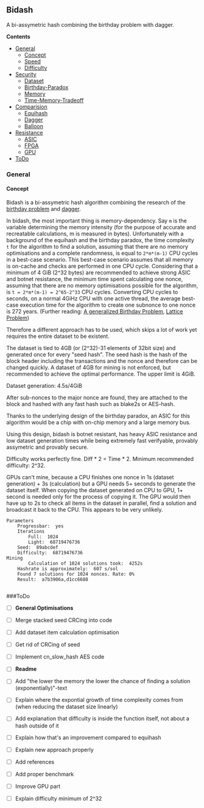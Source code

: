 ## Bidash
A bi-assymetric hash combining the birthday problem with dagger.

**Contents**

- [General](#General)
	- [Concept](#Concept)
	- [Speed](#Speed)
	- [Difficulty](#Difficulty)
- [Security](#Security)
	- [Dataset](#Dataset)
	- [Birthday-Paradox](#Birthday-Paradox)
	- [Memory](#Memory)
	- [Time-Memory-Tradeoff](#Time-Memory-Tradeoff)
- [Comparision](#Comparision)
	- [Equihash](#Equihash)
	- [Dagger](#Dagger)
	- [Balloon](#Balloon)
- [Resistance](#Resistance)
	- [ASIC](#ASIC)
	- [FPGA](#FPGA)
	- [GPU](#GPU)
- [ToDo](#ToDo)

### General
#### Concept
Bidash is a bi-assymetric hash algorithm combining the research of the [birthday problem](#Birthday-Paradox) and [dagger](https://webcache.googleusercontent.com/search?q=cache:bmDsAGmmcG8J:www.hashcash.org/papers/dagger.html+).

In bidash, the most important thing is memory-dependency. Say `m` is the variable determining the memory intensity (for the purpose of accurate and recreatable calculations, m is measured in bytes). Unfortunately with a background of the equihash and the birthday paradox, the time complexity `t` for the algorithm to find a solution, assuming that there are no memory optimisations and a complete randomness, is equal to `2*m*(m-1)` CPU cycles in a best-case scenario. This best-case scenario assumes that all memory is on-cache and checks are performed in one CPU cycle. Considering that a minimum of 4 GiB (2^32 bytes) are recommended to achieve strong ASIC and botnet resistance, the minimum time spent calculating one nonce, assuming that there are no memory optimisations possible for the algorithm, is `t = 2*m*(m-1) = 2^65-2^33` CPU cycles. Converting CPU cycles to seconds, on a normal 4GiHz CPU with one active thread, the average best-case execution time for the algorithm to create one subnonce to one nonce is 272 years. (Further reading: [A generalized Birthday Problem](https://link.springer.com/content/pdf/10.1007%2F3-540-45708-9_19.pdf), [Lattice Problem](https://cseweb.ucsd.edu/~daniele/papers/SVP.pdf))

Therefore a different approach has to be used, which skips a lot of work yet requires the entire dataset to be existent.

The dataset is tied to 4GB (or (2^32)-31 elements of 32bit size) and generated once for every "seed hash". The seed hash is the hash of the block header including the transactions and the nonce and therefore can be changed quickly. A dataset of 4GB for mining is not enforced, but recommended to achieve the optimal performance. The upper limit is 4GiB.

Dataset generation: 4.5s/4GiB

After sub-nonces to the major nonce are found, they are attached to the block and hashed with any fast hash such as blake2s or AES-hash.

Thanks to the underlying design of the birthday paradox, an ASIC for this algorithm would be a chip with on-chip memory and a large memory bus.

Using this design, bidash is botnet resistant, has heavy ASIC resistance and low dataset generation times while being extremely fast verifyable, provably assymetric and provably secure.

Difficulty works perfectly fine. Diff * 2 = Time * 2. Minimum recommended difficulty: 2^32. 

GPUs can't mine, because a CPU finishes one nonce in 1s (dataset generation) + 3s (calculation) but a GPU needs 5+ seconds to generate the dataset itself. When copying the dataset generated on CPU to GPU, 1+ second is needed only for the process of copying it. The GPU would then have up to 2s to check all items in the dataset in parallel, find a solution and broadcast it back to the CPU. This appears to be very unlikely.

```
Parameters
	Progressbar:  yes
	Iterations
		Full:  1024
		Light:  68719476736
	Seed:  89abcdef
	Difficulty:  68719476736
Mining
        Calculation of 1024 solutions took:  4252s                              
	Hashrate is approximately:  607 s/sol
	Found 7 solutions for 1024 nonces. Rate: 0%
	Result:  a7b3906a,d1cc6688


```

###ToDo
- [ ] **General Optimisations**
- [ ] Merge stacked seed CRCing into code
- [ ] Add dataset item calculation optimisation
- [ ] Get rid of CRCing of seed
- [ ] Implement cn_slow\_hash AES code
- [ ] **Readme**
- [ ] Add "the lower the memory the lower the chance of finding a solution (exponentially)"-text
- [ ] Explain where the expontial growth of time complexity comes from (when reducing the dataset size linearly)
- [ ] Add explanation that difficulty is inside the function itself, not about a hash outside of it
- [ ] Explain how that's an improvement compared to equihash
- [ ] Explain new approach properly
- [ ] Add references
- [ ] Add proper benchmark
- [ ] Improve GPU part
- [ ] Explain difficulty minimum of 2^32

